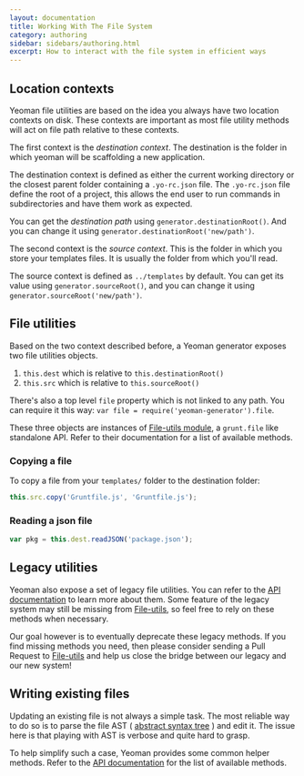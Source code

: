 ```yaml
---
layout: documentation
title: Working With The File System
category: authoring
sidebar: sidebars/authoring.html
excerpt: How to interact with the file system in efficient ways
---
```


## Location contexts

Yeoman file utilities are based on the idea you always have two location contexts on disk. These contexts are important as most file utility methods will act on file path relative to these contexts.

The first context is the _destination context_. The destination is the folder in which yeoman will be scaffolding a new application.

The destination context is defined as either the current working directory or the closest parent folder containing a `.yo-rc.json` file. The `.yo-rc.json` file define the root of a project, this allows the end user to run commands in subdirectories and have them work as expected.

You can get the _destination path_ using `generator.destinationRoot()`. And you can change it using `generator.destinationRoot('new/path')`.

The second context is the _source context_. This is the folder in which you store your templates files. It is usually the folder from which you'll read.

The source context is defined as `../templates` by default. You can get its value using `generator.sourceRoot()`, and you can change it using `generator.sourceRoot('new/path')`.

## File utilities

Based on the two context described before, a Yeoman generator exposes two file utilities objects.

1. `this.dest` which is relative to `this.destinationRoot()`
2. `this.src` which is relative to `this.sourceRoot()`

There's also a top level `file` property which is not linked to any path. You can require it this way: `var file = require('yeoman-generator').file`.

These three objects are instances of [File-utils module](https://github.com/SBoudrias/file-utils), a `grunt.file` like standalone API. Refer to their documentation for a list of available methods.

### Copying a file

To copy a file from your `templates/` folder to the destination folder:

```js
this.src.copy('Gruntfile.js', 'Gruntfile.js');
```

### Reading a json file

```js
var pkg = this.dest.readJSON('package.json');
```

## Legacy utilities

Yeoman also expose a set of legacy file utilities. You can refer to the [API documentation] to learn more about them. Some feature of the legacy system may still be missing from [File-utils](https://github.com/SBoudrias/file-utils), so feel free to rely on these methods when necessary.

Our goal however is to eventually deprecate these legacy methods. If you find missing methods you need, then please consider sending a Pull Request to [File-utils](https://github.com/SBoudrias/file-utils) and help us close the bridge between our legacy and our new system!

## Writing existing files

Updating an existing file is not always a simple task. The most reliable way to do so is to parse the file AST ( [abstract syntax tree](http://en.wikipedia.org/wiki/Abstract_syntax_tree) ) and edit it. The issue here is that playing with AST is verbose and quite hard to grasp.

To help simplify such a case, Yeoman provides some common helper methods. Refer to the [API documentation](http://yeoman.github.io/generator/wiring.html) for the list of available methods.


[API  documentation]: http://yeoman.github.io/generator/
